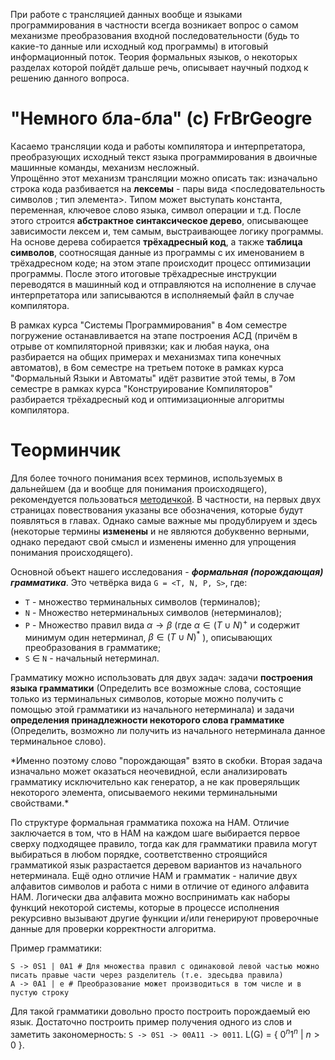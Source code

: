 При работе с трансляцией данных вообще и языками программирования в частности всегда возникает вопрос о самом механизме преобразования входной последовательности (будь то какие-то данные или исходный код программы) в итоговый информационный поток. Теория формальных языков, о некоторых разделах которой пойдёт дальше речь, описывает научный подход к решению данного вопроса.

# "Немного бла-бла" (с) FrBrGeogre

Касаемо трансляции кода и работы компилятора и интерпретатора, преобразующих исходный текст языка программирования в двоичные машинные команды, механизм несложный. \
Упрощённо этот механизм трансляции можно описать так: изначально строка кода разбивается на **лексемы** - пары вида <последовательность символов ; тип элемента>. Типом может выступать константа, переменная, ключевое слово языка, символ операции и т.д. После этого строится **абстрактное синтаксическое дерево**, описывающее зависимости лексем и, тем самым, выстраивающее логику программы. На основе дерева собирается **трёхадресный код**, а также **таблица символов**, соотносящая данные из программы с их именованием в трёхадресном коде; на этом этапе происходит процесс оптимизации программы. После этого итоговые трёхадресные инструкции переводятся в машинный код и отправляются на исполнение в случае интерпретатора или записываются в исполняемый файл в случае компилятора.

В рамках курса "Системы Программирования" в 4ом семестре погружение останавливается на этапе построения АСД (причём в отрыве от компиляторной привязки; как и любая наука, она разбирается на общих примерах и механизмах типа конечных автоматов), в 6ом семестре на третьем потоке в рамках курса "Формальный Языки и Автоматы" идёт развитие этой темы, в 7ом семестре в рамках курса "Конструирование Компиляторов" разбирается трёхадресный код и оптимизационные алгоритмы компилятора.

# Теорминчик

Для более точного понимания всех терминов, используемых в дальнейшем (да и вообще для понимания происходящего), рекомендуется пользоваться [методичкой](https://docs.yandex.ru/docs/view?tm=1729342701&tld=ru&lang=ru&name=3-formalnye_grammatiki_i_jazyki-vmik_mgu-2009.pdf&text=%D0%B2%D0%BE%D0%BB%D0%BA%D0%BE%D0%B2%D0%B0%20%D0%B2%D0%BC%D0%BA%20%D1%84%D0%BE%D1%80%D0%BC%D0%B0%D0%BB%D1%8C%D0%BD%D1%8B%D0%B5%20%D0%B3%D1%80%D0%B0%D0%BC%D0%BC%D0%B0%D1%82%D0%B8%D0%BA%D0%B8&url=https%3A%2F%2Fvmk.ucoz.net%2FFiles%2Fit%2FInformatics%2F3-formalnye_grammatiki_i_jazyki-vmik_mgu-2009.pdf&lr=21735&mime=pdf&l10n=ru&sign=a6213ca3cb10849b89bf96e0572e1a70&keyno=0&nosw=1&serpParams=tm%3D1729342701%26tld%3Dru%26lang%3Dru%26name%3D3-formalnye_grammatiki_i_jazyki-vmik_mgu-2009.pdf%26text%3D%25D0%25B2%25D0%25BE%25D0%25BB%25D0%25BA%25D0%25BE%25D0%25B2%25D0%25B0%2B%25D0%25B2%25D0%25BC%25D0%25BA%2B%25D1%2584%25D0%25BE%25D1%2580%25D0%25BC%25D0%25B0%25D0%25BB%25D1%258C%25D0%25BD%25D1%258B%25D0%25B5%2B%25D0%25B3%25D1%2580%25D0%25B0%25D0%25BC%25D0%25BC%25D0%25B0%25D1%2582%25D0%25B8%25D0%25BA%25D0%25B8%26url%3Dhttps%253A%2F%2Fvmk.ucoz.net%2FFiles%2Fit%2FInformatics%2F3-formalnye_grammatiki_i_jazyki-vmik_mgu-2009.pdf%26lr%3D21735%26mime%3Dpdf%26l10n%3Dru%26sign%3Da6213ca3cb10849b89bf96e0572e1a70%26keyno%3D0%26nosw%3D1&clckid=29be6379). В частности, на первых двух страницах повествования указаны все обозначения, которые будут появляться в главах. Однако самые важные мы продублируем и здесь (некоторые термины **изменены** и не являются добуквенно верными, однако передают свой смысл и изменены именно для упрощения понимания происходящего).

Основной объект нашего исследования - ***формальная (порождающая) грамматика***. Это четвёрка вида `G = <T, N, P, S>`, где:
 + `T` - множество терминальных символов (терминалов);
 + `N` - Множество нетерминальных символов (нетерминалов);
 + `P` - Множество правил вида $\alpha \rightarrow \beta$ (где $\alpha \in (T \cup N)^+$ и содержит минимум один нетерминал, $\beta \in (T \cup N)^*$ ), описывающих преобразования в грамматике;
 + `S` $\in$ `N` - начальный нетерминал.

Грамматику можно использовать для двух задач: задачи **построения языка грамматики** (Определить все возможные слова, состоящие только из терминальных символов, которые можно получить с помощью этой грамматики из начального нетерминала) и задачи **определения принадлежности некоторого слова грамматике** (Определить, возможно ли получить из начального нетерминала данное терминальное слово).

\*Именно поэтому слово "порождающая" взято в скобки. Вторая задача изначально может оказаться неочевидной, если анализировать грамматику исключительно как генератор, а не как проверяльщик некоторого элемента, описываемого некими терминальными свойствами.\*

По структуре формальная грамматика похожа на НАМ. Отличие заключается в том, что в НАМ на каждом шаге выбирается первое сверху подходящее правило, тогда как для грамматики правила могут выбираться в любом порядке, соответственно строящийся грамматикой язык разрастается деревом вариантов из начального нетерминала. Ещё одно отличие НАМ и грамматик - наличие двух алфавитов символов и работа с ними в отличие от единого алфавита НАМ. Логически два алфавита можно воспринимать как наборы функций некоторой системы, которые в процессе исполнения рекурсивно вызывают другие функции и/или генерируют проверочные данные для проверки корректности алгоритма.

Пример грамматики:
```shell
S -> 0S1 | 0A1 # Для множества правил с одинаковой левой частью можно писать правые части через разделитель (т.е. здесьдва правила)
A -> 0A1 | e # Преобразование может производиться в том числе и в пустую строку
```

Для такой грамматики довольно просто построить порождаемый ею язык. Достаточно построить пример получения одного из слов и заметить закономерность: `S -> 0S1 -> 00A11 -> 0011`. L(G) = { $0^n1^n\ |\ n > 0$ }.